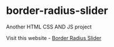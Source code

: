 # border-radius-slider
Another HTML CSS AND JS project

Visit this website - [Border Radius Slider](https://prgvaibhav.github.io/border-radius-slider/)
